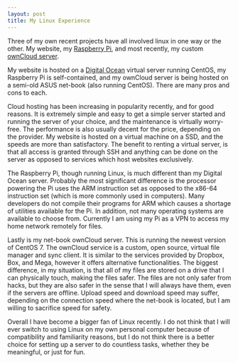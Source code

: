 ```yaml
---
layout: post
title: My Linux Experience
---
```


Three of my own recent projects have all involved linux in one way or the other. My website, my 
<a href="http://www.raspberrypi.org" target="_blank">Raspberry Pi</a>, and most recently, my custom 
<a href="http://owncloud.org" target="_blank">ownCloud server</a>.

<!--more-->

My website is hosted on a <a href="https://www.digitalocean.com" target="_blank">Digital Ocean</a> virtual server running CentOS, my Raspberry Pi 
is self-contained, and my ownCloud server is being hosted on a semi-old ASUS net-book (also running CentOS). There are
many pros and cons to each. 

Cloud hosting has been increasing in popularity recently, and for good reasons. It is extremely simple and easy to get 
a simple server started and running the server of your choice, and the maintenance is virtually worry-free. The performance 
is also usually decent for the price, depending on the provider. My website is hosted on a virtual machine on a SSD, and 
the speeds are more than satisfactory. The benefit to renting a virtual server, is that all access is granted through 
SSH and anything can be done on the server as opposed to services which host websites exclusively. 

The Raspberry Pi, though running Linux, is much different than my Digital Ocean server. Probably the most significant 
difference is the processor powering the Pi uses the ARM instruction set as opposed to the x86-64 instruction set (which
is more commonly used in computers). Many developers do not compile their programs for ARM which causes a
shortage of utilities available for the Pi. In addition, not many operating systems are available to choose from. 
Currently I am using my Pi as a VPN to access my home network remotely for files. 

Lastly is my net-book ownCloud server. This is running the newest version of CentOS 7. The ownCloud service is a custom, 
open source, virtual file manager and sync client. It is similar to the services provided by Dropbox, Box, and Mega, 
however it offers alternative functionalities. The biggest difference, in my situation, is that all of my files are stored 
on a drive that I can physically touch, making the files safer. The files are not only safer from hacks, but they are 
also safer in the sense that I will always have them, even if the servers are offline. Upload speed and download speed 
may suffer, depending on the connection speed where the net-book is located, but I am willing to sacrifice speed for 
safety. 

Overall I have become a bigger fan of Linux recently. I do not think that I will ever switch to using Linux on my own personal 
computer because of compatibility and familiarity reasons, but I do not think there is a better choice for setting up 
a server to do countless tasks, whether they be meaningful, or just for fun. 

